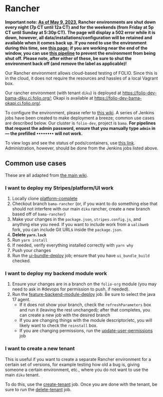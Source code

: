 # Rancher

**Important note:
[As of May 9, 2023](https://folio-project.slack.com/archives/C017RFAGBK2/p1683623956748919), Rancher
environments are shut down every night (7p CT until 12a CT) and for the weekends (from Friday at 5p
CT until Sunday at 5:30p CT). The page will display a 502 error while it is down, however, all
data/installations/configuration will be retained and available when it comes back up.  If you need
to use the environment during this time, see
[this page](https://wiki.folio.org/display/FOLIJET/Manage+start-stop-project+Jenkins+job);
if you are working near the end of the window, you can use
[this pipeline](https://jenkins-aws.indexdata.com/job/Rancher/job/manage-do-not-scale-label/) to
prevent the environment from being shut off.  Please note, after either of these, be sure to shut
the environment back off (and remove the label as applicable)!**

Our Rancher environment allows cloud-based testing of FOLIO. Since this is in the cloud, it does not
require the resources and hassles of a local Vagrant box.

Our rancher environment (with tenant `diku`) is deployed at
https://folio-dev-bama-diku.ci.folio.org/; Okapi is available at
https://folio-dev-bama-okapi.ci.folio.org/.

To configure the environment, please refer to
[this wiki](https://wiki.folio.org/display/FOLIJET/How-To). A series of Jenkins jobs have been
created to make deployment a breeze; common use cases are described below. Our cluster is
`folio-dev`, project is `bama`. **For pipelines that request the admin password, ensure that you
manually type `admin` in — the prefilled `••••••••` will not work.**

To view logs and see the status of pods/containers, use [this link](https://rancher.ci.folio.org/).
Administration, however, should be done from the Jenkins jobs listed above.

## Common use cases

These are all adapted from [the main wiki](https://wiki.folio.org/display/FOLIJET/How-To).

### I want to deploy my Stripes/platform/UI work

1. Locally clone [platform-complete](https://github.com/folio-org/platform-complete)
1. Checkout branch `bama-rancher` (or, if you want to do something else that should not interfere
   with our main `diku` rancher, create a new branch based off of `bama-rancher`)
1. Make your changes in the `package.json`, `stripes.config.js`, and anything else you need. If you
   want to include work from a `ualibweb` fork, you can include Git URLs inside the `package.json`.
1. **Delete `yarn.lock`**
1. Run `yarn install`
1. If needed, verify everything installed correctly with `yarn why`
1. Push your changes
1. Run the
   [ui-bundle-deploy](https://jenkins-aws.indexdata.com/job/Rancher/job/Update/job/ui-bundle-deploy/build?delay=0sec)
   job; ensure that you have `ui_bundle_build` checked.

### I want to deploy my backend module work

1. Ensure your changes are in a branch on the `folio-org` module (you may need to ask in #devops for
   permission to push, if needed).
1. Run the
   [feature-backend-module-deploy](https://jenkins-aws.indexdata.com/job/Rancher/job/Update/job/feature-backend-module-deploy/build?delay=0sec)
   job. Be sure to select the java 17 agent.
   - If it does not show your branch, check the `refreshParameters` box and run it (leaving the rest
     unchanged); after that completes, you can create a new job with the desired branch
   - If you are changing things with the module descriptor/etc, you will likely want to check the
     `reinstall` box.
   - If you are changing permissions, run the
     [update-user-permissions](https://jenkins-aws.indexdata.com/job/Rancher/job/Update/job/update-user-permissions/build?delay=0sec)
     job

### I want to create a new tenant

This is useful if you want to create a separate Rancher environment for a certain set of versions,
for example testing how old a bug is, giving someone a certain environment, etc., where you do not
want to use the main `diku` tenant.

To do this, use the
[create-tenant](https://jenkins-aws.indexdata.com/job/Rancher/job/Update/job/create-tenant/build?delay=0sec)
job. Once you are done with the tenant, be sure to run the
[delete-tenant](https://jenkins-aws.indexdata.com/job/Rancher/job/Update/job/delete-tenant/build?delay=0sec)
job.
